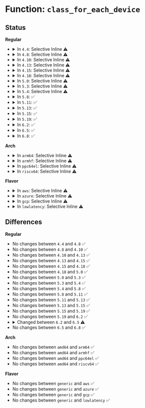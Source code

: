 # Function: <code>class_for_each_device</code>

## Status
<b>Regular</b>
<ul>
<li>
<details>
<summary>In <code>4.4</code>: Selective Inline ⚠️</summary>

```c
int class_for_each_device(struct class *class, struct device *start, void *data, int (*fn)(struct device *, void *));
```

**Collision:** Unique Global

**Inline:** Selective

**Transformation:** False

**Instances:**

```
In drivers/base/class.c (ffffffff8154d0d0)
Location: drivers/base/class.c:365
Inline: True
Direct callers:
  - drivers/regulator/core.c:regulator_suspend_prepare
  - drivers/regulator/core.c:regulator_suspend_finish
  - drivers/regulator/core.c:regulator_init_complete
  - drivers/regulator/core.c:regulator_summary_show
  - drivers/regulator/core.c:regulator_summary_show_subtree
  - drivers/base/devcoredump.c:disabled_store
  - drivers/base/devcoredump.c:devcoredump_exit
  - drivers/power/power_supply_core.c:power_supply_am_i_supplied
  - drivers/power/power_supply_core.c:power_supply_is_system_supplied
  - drivers/power/power_supply_core.c:power_supply_changed_work
```
**Symbols:**

```
ffffffff8154d0d0-ffffffff8154d1bb: class_for_each_device (STB_GLOBAL)
```
</details>
</li>
<li>
<details>
<summary>In <code>4.8</code>: Selective Inline ⚠️</summary>

```c
int class_for_each_device(struct class *class, struct device *start, void *data, int (*fn)(struct device *, void *));
```

**Collision:** Unique Global

**Inline:** Selective

**Transformation:** False

**Instances:**

```
In drivers/base/class.c (ffffffff8159eec0)
Location: drivers/base/class.c:365
Inline: True
Direct callers:
  - drivers/regulator/core.c:regulator_init_complete
  - drivers/regulator/core.c:regulator_summary_show
  - drivers/regulator/core.c:regulator_summary_show_subtree
  - drivers/regulator/core.c:regulator_suspend_finish
  - drivers/regulator/core.c:regulator_suspend_prepare
  - drivers/base/devcoredump.c:devcoredump_exit
  - drivers/base/devcoredump.c:disabled_store
  - drivers/power/power_supply_core.c:power_supply_is_system_supplied
  - drivers/power/power_supply_core.c:power_supply_am_i_supplied
  - drivers/power/power_supply_core.c:power_supply_changed_work
```
**Symbols:**

```
ffffffff8159eec0-ffffffff8159efab: class_for_each_device (STB_GLOBAL)
```
</details>
</li>
<li>
<details>
<summary>In <code>4.10</code>: Selective Inline ⚠️</summary>

```c
int class_for_each_device(struct class *class, struct device *start, void *data, int (*fn)(struct device *, void *));
```

**Collision:** Unique Global

**Inline:** Selective

**Transformation:** False

**Instances:**

```
In drivers/base/class.c (ffffffff815cd480)
Location: drivers/base/class.c:380
Inline: True
Direct callers:
  - drivers/regulator/core.c:regulator_init_complete
  - drivers/regulator/core.c:regulator_summary_show
  - drivers/regulator/core.c:regulator_summary_show_subtree
  - drivers/regulator/core.c:regulator_suspend_finish
  - drivers/regulator/core.c:regulator_suspend_prepare
  - drivers/base/devcoredump.c:devcoredump_exit
  - drivers/base/devcoredump.c:disabled_store
  - drivers/power/supply/power_supply_core.c:power_supply_is_system_supplied
  - drivers/power/supply/power_supply_core.c:power_supply_am_i_supplied
  - drivers/power/supply/power_supply_core.c:power_supply_changed_work
```
**Symbols:**

```
ffffffff815cd480-ffffffff815cd56b: class_for_each_device (STB_GLOBAL)
```
</details>
</li>
<li>
<details>
<summary>In <code>4.13</code>: Selective Inline ⚠️</summary>

```c
int class_for_each_device(struct class *class, struct device *start, void *data, int (*fn)(struct device *, void *));
```

**Collision:** Unique Global

**Inline:** Selective

**Transformation:** False

**Instances:**

```
In drivers/base/class.c (ffffffff815e1f80)
Location: drivers/base/class.c:347
Inline: True
Direct callers:
  - drivers/regulator/core.c:regulator_init_complete
  - drivers/regulator/core.c:regulator_init_complete
  - drivers/regulator/core.c:regulator_summary_show
  - drivers/regulator/core.c:regulator_summary_show_subtree
  - drivers/regulator/core.c:regulator_suspend_finish
  - drivers/regulator/core.c:regulator_suspend_prepare
  - drivers/base/devcoredump.c:devcoredump_exit
  - drivers/base/devcoredump.c:disabled_store
  - drivers/power/supply/power_supply_core.c:power_supply_is_system_supplied
  - drivers/power/supply/power_supply_core.c:power_supply_am_i_supplied
  - drivers/power/supply/power_supply_core.c:power_supply_changed_work
```
**Symbols:**

```
ffffffff815e1f80-ffffffff815e206a: class_for_each_device (STB_GLOBAL)
```
</details>
</li>
<li>
<details>
<summary>In <code>4.15</code>: Selective Inline ⚠️</summary>

```c
int class_for_each_device(struct class *class, struct device *start, void *data, int (*fn)(struct device *, void *));
```

**Collision:** Unique Global

**Inline:** Selective

**Transformation:** False

**Instances:**

```
In drivers/base/class.c (ffffffff816490f0)
Location: drivers/base/class.c:347
Inline: True
Direct callers:
  - drivers/regulator/core.c:regulator_init_complete
  - drivers/regulator/core.c:regulator_init_complete
  - drivers/regulator/core.c:regulator_summary_show
  - drivers/regulator/core.c:regulator_summary_show_subtree
  - drivers/regulator/core.c:regulator_suspend_finish
  - drivers/regulator/core.c:regulator_suspend_prepare
  - drivers/base/devcoredump.c:devcoredump_exit
  - drivers/base/devcoredump.c:disabled_store
  - drivers/power/supply/power_supply_core.c:power_supply_set_input_current_limit_from_supplier
  - drivers/power/supply/power_supply_core.c:power_supply_is_system_supplied
  - drivers/power/supply/power_supply_core.c:power_supply_am_i_supplied
  - drivers/power/supply/power_supply_core.c:power_supply_changed_work
```
**Symbols:**

```
ffffffff816490f0-ffffffff816491dc: class_for_each_device (STB_GLOBAL)
```
</details>
</li>
<li>
<details>
<summary>In <code>4.18</code>: Selective Inline ⚠️</summary>

```c
int class_for_each_device(struct class *class, struct device *start, void *data, int (*fn)(struct device *, void *));
```

**Collision:** Unique Global

**Inline:** Selective

**Transformation:** False

**Instances:**

```
In drivers/base/class.c (ffffffff816846b0)
Location: drivers/base/class.c:345
Inline: True
Direct callers:
  - drivers/regulator/core.c:regulator_init_complete
  - drivers/regulator/core.c:regulator_init_complete
  - drivers/regulator/core.c:regulator_init_complete
  - drivers/regulator/core.c:regulator_summary_show
  - drivers/regulator/core.c:regulator_summary_show_subtree
  - drivers/regulator/core.c:regulator_resume_early
  - drivers/regulator/core.c:regulator_suspend_late
  - drivers/base/devcoredump.c:devcoredump_exit
  - drivers/base/devcoredump.c:disabled_store
  - drivers/power/supply/power_supply_core.c:power_supply_set_input_current_limit_from_supplier
  - drivers/power/supply/power_supply_core.c:power_supply_is_system_supplied
  - drivers/power/supply/power_supply_core.c:power_supply_am_i_supplied
  - drivers/power/supply/power_supply_core.c:power_supply_changed_work
```
**Symbols:**

```
ffffffff816846b0-ffffffff81684793: class_for_each_device (STB_GLOBAL)
```
</details>
</li>
<li>
<details>
<summary>In <code>5.0</code>: Selective Inline ⚠️</summary>

```c
int class_for_each_device(struct class *class, struct device *start, void *data, int (*fn)(struct device *, void *));
```

**Collision:** Unique Global

**Inline:** Selective

**Transformation:** False

**Instances:**

```
In drivers/base/class.c (ffffffff816a4370)
Location: drivers/base/class.c:345
Inline: True
Direct callers:
  - drivers/regulator/core.c:regulator_init_complete
  - drivers/regulator/core.c:regulator_init_complete
  - drivers/regulator/core.c:regulator_summary_show
  - drivers/regulator/core.c:regulator_summary_show
  - drivers/regulator/core.c:regulator_summary_show
  - drivers/regulator/core.c:regulator_summary_show
  - drivers/regulator/core.c:regulator_summary_show_subtree
  - drivers/regulator/core.c:regulator_register
  - drivers/base/devcoredump.c:devcoredump_exit
  - drivers/base/devcoredump.c:disabled_store
  - drivers/power/supply/power_supply_core.c:power_supply_set_input_current_limit_from_supplier
  - drivers/power/supply/power_supply_core.c:power_supply_is_system_supplied
  - drivers/power/supply/power_supply_core.c:power_supply_am_i_supplied
  - drivers/power/supply/power_supply_core.c:power_supply_changed_work
```
**Symbols:**

```
ffffffff816a4370-ffffffff816a4451: class_for_each_device (STB_GLOBAL)
```
</details>
</li>
<li>
<details>
<summary>In <code>5.3</code>: Selective Inline ⚠️</summary>

```c
int class_for_each_device(struct class *class, struct device *start, void *data, int (*fn)(struct device *, void *));
```

**Collision:** Unique Global

**Inline:** Selective

**Transformation:** False

**Instances:**

```
In drivers/base/class.c (ffffffff816dd280)
Location: drivers/base/class.c:351
Inline: True
Direct callers:
  - drivers/regulator/core.c:regulator_init_complete
  - drivers/regulator/core.c:regulator_init_complete
  - drivers/regulator/core.c:regulator_summary_show
  - drivers/regulator/core.c:regulator_summary_show
  - drivers/regulator/core.c:regulator_summary_show
  - drivers/regulator/core.c:regulator_summary_show
  - drivers/regulator/core.c:regulator_summary_show_subtree
  - drivers/regulator/core.c:regulator_register
  - drivers/base/devcoredump.c:devcoredump_exit
  - drivers/base/devcoredump.c:disabled_store
  - drivers/power/supply/power_supply_core.c:power_supply_set_input_current_limit_from_supplier
  - drivers/power/supply/power_supply_core.c:power_supply_is_system_supplied
  - drivers/power/supply/power_supply_core.c:power_supply_am_i_supplied
  - drivers/power/supply/power_supply_core.c:power_supply_changed_work
```
**Symbols:**

```
ffffffff816dd280-ffffffff816dd368: class_for_each_device (STB_GLOBAL)
```
</details>
</li>
<li>
<details>
<summary>In <code>5.4</code>: Selective Inline ⚠️</summary>

```c
int class_for_each_device(struct class *class, struct device *start, void *data, int (*fn)(struct device *, void *));
```

**Collision:** Unique Global

**Inline:** Selective

**Transformation:** False

**Instances:**

```
In drivers/base/class.c (ffffffff81701330)
Location: drivers/base/class.c:351
Inline: True
Direct callers:
  - drivers/regulator/core.c:regulator_init_complete_work_function
  - drivers/regulator/core.c:regulator_init_complete_work_function
  - drivers/regulator/core.c:regulator_summary_show
  - drivers/regulator/core.c:regulator_summary_show
  - drivers/regulator/core.c:regulator_summary_show
  - drivers/regulator/core.c:regulator_summary_show
  - drivers/regulator/core.c:regulator_summary_show_subtree
  - drivers/regulator/core.c:regulator_register
  - drivers/base/devcoredump.c:devcoredump_exit
  - drivers/base/devcoredump.c:disabled_store
  - drivers/power/supply/power_supply_core.c:power_supply_set_input_current_limit_from_supplier
  - drivers/power/supply/power_supply_core.c:power_supply_is_system_supplied
  - drivers/power/supply/power_supply_core.c:power_supply_am_i_supplied
  - drivers/power/supply/power_supply_core.c:power_supply_changed_work
```
**Symbols:**

```
ffffffff81701330-ffffffff81701418: class_for_each_device (STB_GLOBAL)
```
</details>
</li>
<li>
<details>
<summary>In <code>5.8</code>: ✅</summary>

```c
int class_for_each_device(struct class *class, struct device *start, void *data, int (*fn)(struct device *, void *));
```

**Collision:** Unique Global

**Inline:** No

**Transformation:** False

**Instances:**

```
In drivers/base/class.c (ffffffff817bb2e0)
Location: drivers/base/class.c:352
Inline: False
Direct callers:
  - drivers/regulator/core.c:regulator_init_complete_work_function
  - drivers/regulator/core.c:regulator_init_complete_work_function
  - drivers/regulator/core.c:regulator_summary_show
  - drivers/regulator/core.c:regulator_summary_show
  - drivers/regulator/core.c:regulator_summary_lock
  - drivers/regulator/core.c:regulator_summary_lock
  - drivers/regulator/core.c:regulator_register
  - drivers/base/devcoredump.c:devcoredump_exit
  - drivers/base/devcoredump.c:disabled_store
  - drivers/power/supply/power_supply_core.c:power_supply_set_input_current_limit_from_supplier
  - drivers/power/supply/power_supply_core.c:power_supply_is_system_supplied
  - drivers/power/supply/power_supply_core.c:power_supply_am_i_supplied
  - drivers/power/supply/power_supply_core.c:power_supply_changed_work
```
**Symbols:**

```
ffffffff817bb2e0-ffffffff817bb3d3: class_for_each_device (STB_GLOBAL)
```
</details>
</li>
<li>
<details>
<summary>In <code>5.11</code>: ✅</summary>

```c
int class_for_each_device(struct class *class, struct device *start, void *data, int (*fn)(struct device *, void *));
```

**Collision:** Unique Global

**Inline:** No

**Transformation:** False

**Instances:**

```
In drivers/base/class.c (ffffffff817cfed0)
Location: drivers/base/class.c:352
Inline: False
Direct callers:
  - drivers/regulator/core.c:regulator_init_complete_work_function
  - drivers/regulator/core.c:regulator_init_complete_work_function
  - drivers/regulator/core.c:regulator_summary_show
  - drivers/regulator/core.c:regulator_summary_show
  - drivers/regulator/core.c:regulator_summary_lock
  - drivers/regulator/core.c:regulator_summary_lock
  - drivers/regulator/core.c:regulator_register
  - drivers/base/devcoredump.c:devcoredump_exit
  - drivers/base/devcoredump.c:disabled_store
  - drivers/power/supply/power_supply_core.c:power_supply_set_input_current_limit_from_supplier
  - drivers/power/supply/power_supply_core.c:power_supply_is_system_supplied
  - drivers/power/supply/power_supply_core.c:power_supply_am_i_supplied
  - drivers/power/supply/power_supply_core.c:power_supply_changed_work
```
**Symbols:**

```
ffffffff817cfed0-ffffffff817cffc3: class_for_each_device (STB_GLOBAL)
```
</details>
</li>
<li>
<details>
<summary>In <code>5.13</code>: ✅</summary>

```c
int class_for_each_device(struct class *class, struct device *start, void *data, int (*fn)(struct device *, void *));
```

**Collision:** Unique Global

**Inline:** No

**Transformation:** False

**Instances:**

```
In drivers/base/class.c (ffffffff817b38e0)
Location: drivers/base/class.c:352
Inline: False
Direct callers:
  - drivers/regulator/core.c:regulator_init_complete_work_function
  - drivers/regulator/core.c:regulator_init_complete_work_function
  - drivers/regulator/core.c:regulator_summary_show
  - drivers/regulator/core.c:regulator_summary_show
  - drivers/regulator/core.c:regulator_summary_show
  - drivers/regulator/core.c:regulator_summary_show
  - drivers/regulator/core.c:regulator_register
  - drivers/base/core.c:fw_devlink_drivers_done
  - drivers/base/devcoredump.c:devcoredump_exit
  - drivers/base/devcoredump.c:disabled_store
  - drivers/power/supply/power_supply_core.c:power_supply_set_input_current_limit_from_supplier
  - drivers/power/supply/power_supply_core.c:power_supply_is_system_supplied
  - drivers/power/supply/power_supply_core.c:power_supply_am_i_supplied
  - drivers/power/supply/power_supply_core.c:power_supply_changed_work
```
**Symbols:**

```
ffffffff817b38e0-ffffffff817b39e0: class_for_each_device (STB_GLOBAL)
```
</details>
</li>
<li>
<details>
<summary>In <code>5.15</code>: ✅</summary>

```c
int class_for_each_device(struct class *class, struct device *start, void *data, int (*fn)(struct device *, void *));
```

**Collision:** Unique Global

**Inline:** No

**Transformation:** False

**Instances:**

```
In drivers/base/class.c (ffffffff8183cdc0)
Location: drivers/base/class.c:352
Inline: False
Direct callers:
  - drivers/regulator/core.c:regulator_init_complete_work_function
  - drivers/regulator/core.c:regulator_init_complete_work_function
  - drivers/regulator/core.c:regulator_summary_show
  - drivers/regulator/core.c:regulator_summary_show
  - drivers/regulator/core.c:regulator_summary_show
  - drivers/regulator/core.c:regulator_summary_show
  - drivers/regulator/core.c:regulator_register
  - drivers/base/core.c:fw_devlink_drivers_done
  - drivers/base/devcoredump.c:devcoredump_exit
  - drivers/base/devcoredump.c:disabled_store
  - drivers/power/supply/power_supply_core.c:power_supply_set_input_current_limit_from_supplier
  - drivers/power/supply/power_supply_core.c:power_supply_is_system_supplied
  - drivers/power/supply/power_supply_core.c:power_supply_am_i_supplied
  - drivers/power/supply/power_supply_core.c:power_supply_changed_work
```
**Symbols:**

```
ffffffff8183cdc0-ffffffff8183cec0: class_for_each_device (STB_GLOBAL)
```
</details>
</li>
<li>
<details>
<summary>In <code>5.19</code>: ✅</summary>

```c
int class_for_each_device(struct class *class, struct device *start, void *data, int (*fn)(struct device *, void *));
```

**Collision:** Unique Global

**Inline:** No

**Transformation:** False

**Instances:**

```
In drivers/base/class.c (ffffffff8197f950)
Location: drivers/base/class.c:352
Inline: False
Direct callers:
  - drivers/regulator/core.c:regulator_init_complete_work_function
  - drivers/regulator/core.c:regulator_init_complete_work_function
  - drivers/regulator/core.c:regulator_summary_show
  - drivers/regulator/core.c:regulator_summary_show
  - drivers/regulator/core.c:regulator_summary_show
  - drivers/regulator/core.c:regulator_summary_show
  - drivers/regulator/core.c:regulator_summary_show_subtree
  - drivers/regulator/core.c:regulator_register
  - drivers/base/core.c:fw_devlink_drivers_done
  - drivers/base/devcoredump.c:devcoredump_exit
  - drivers/base/devcoredump.c:disabled_store
  - drivers/power/supply/power_supply_core.c:power_supply_get_property_from_supplier
  - drivers/power/supply/power_supply_core.c:power_supply_is_system_supplied
  - drivers/power/supply/power_supply_core.c:power_supply_am_i_supplied
  - drivers/power/supply/power_supply_core.c:power_supply_changed_work
```
**Symbols:**

```
ffffffff8197f950-ffffffff8197fa6e: class_for_each_device (STB_GLOBAL)
```
</details>
</li>
<li>
<details>
<summary>In <code>6.2</code>: ✅</summary>

```c
int class_for_each_device(struct class *class, struct device *start, void *data, int (*fn)(struct device *, void *));
```

**Collision:** Unique Global

**Inline:** No

**Transformation:** False

**Instances:**

```
In drivers/base/class.c (ffffffff81aed250)
Location: drivers/base/class.c:357
Inline: False
Direct callers:
  - drivers/regulator/core.c:regulator_init_complete_work_function
  - drivers/regulator/core.c:regulator_init_complete_work_function
  - drivers/regulator/core.c:regulator_summary_show
  - drivers/regulator/core.c:regulator_summary_show
  - drivers/regulator/core.c:regulator_summary_show
  - drivers/regulator/core.c:regulator_summary_show
  - drivers/regulator/core.c:regulator_summary_show_subtree
  - drivers/regulator/core.c:regulator_register
  - drivers/base/core.c:fw_devlink_drivers_done
  - drivers/base/devcoredump.c:devcoredump_exit
  - drivers/base/devcoredump.c:disabled_store
  - drivers/power/supply/power_supply_core.c:power_supply_get_property_from_supplier
  - drivers/power/supply/power_supply_core.c:power_supply_is_system_supplied
  - drivers/power/supply/power_supply_core.c:power_supply_am_i_supplied
  - drivers/power/supply/power_supply_core.c:power_supply_changed_work
```
**Symbols:**

```
ffffffff81aed250-ffffffff81aed36e: class_for_each_device (STB_GLOBAL)
```
</details>
</li>
<li>
<details>
<summary>In <code>6.5</code>: ✅</summary>

```c
int class_for_each_device(const struct class *class, const struct device *start, void *data, int (*fn)(struct device *, void *));
```

**Collision:** Unique Global

**Inline:** No

**Transformation:** False

**Instances:**

```
In drivers/base/class.c (ffffffff81b3b4a0)
Location: drivers/base/class.c:387
Inline: False
Direct callers:
  - drivers/regulator/core.c:regulator_init_complete_work_function
  - drivers/regulator/core.c:regulator_init_complete_work_function
  - drivers/regulator/core.c:regulator_summary_show
  - drivers/regulator/core.c:regulator_summary_show
  - drivers/regulator/core.c:regulator_summary_show
  - drivers/regulator/core.c:regulator_summary_show
  - drivers/regulator/core.c:regulator_summary_show_subtree
  - drivers/regulator/core.c:regulator_register
  - drivers/base/core.c:fw_devlink_probing_done
  - drivers/base/core.c:fw_devlink_drivers_done
  - drivers/base/devcoredump.c:devcoredump_exit
  - drivers/base/devcoredump.c:disabled_store
  - drivers/power/supply/power_supply_core.c:power_supply_get_property_from_supplier
  - drivers/power/supply/power_supply_core.c:power_supply_is_system_supplied
  - drivers/power/supply/power_supply_core.c:power_supply_am_i_supplied
  - drivers/power/supply/power_supply_core.c:power_supply_changed_work
```
**Symbols:**

```
ffffffff81b3b4a0-ffffffff81b3b619: class_for_each_device (STB_GLOBAL)
```
</details>
</li>
<li>
<details>
<summary>In <code>6.8</code>: ✅</summary>

```c
int class_for_each_device(const struct class *class, const struct device *start, void *data, int (*fn)(struct device *, void *));
```

**Collision:** Unique Global

**Inline:** No

**Transformation:** False

**Instances:**

```
In drivers/base/class.c (ffffffff81b92ff0)
Location: drivers/base/class.c:386
Inline: False
Direct callers:
  - drivers/regulator/core.c:regulator_summary_show
  - drivers/regulator/core.c:regulator_summary_show
  - drivers/regulator/core.c:regulator_summary_show
  - drivers/regulator/core.c:regulator_summary_show
  - drivers/regulator/core.c:regulator_summary_show_subtree
  - drivers/regulator/core.c:regulator_register
  - drivers/base/core.c:fw_devlink_probing_done
  - drivers/base/core.c:fw_devlink_drivers_done
  - drivers/base/devcoredump.c:devcoredump_exit
  - drivers/base/devcoredump.c:disabled_store
  - drivers/power/supply/power_supply_core.c:power_supply_get_property_from_supplier
  - drivers/power/supply/power_supply_core.c:power_supply_is_system_supplied
  - drivers/power/supply/power_supply_core.c:power_supply_am_i_supplied
  - drivers/power/supply/power_supply_core.c:power_supply_changed_work
```
**Symbols:**

```
ffffffff81b92ff0-ffffffff81b93169: class_for_each_device (STB_GLOBAL)
```
</details>
</li>
</ul>
<b>Arch</b>
<ul>
<li>
<details>
<summary>In <code>arm64</code>: Selective Inline ⚠️</summary>

```c
int class_for_each_device(struct class *class, struct device *start, void *data, int (*fn)(struct device *, void *));
```

**Collision:** Unique Global

**Inline:** Selective

**Transformation:** False

**Instances:**

```
In drivers/base/class.c (ffff8000108ecbc0)
Location: drivers/base/class.c:351
Inline: True
Direct callers:
  - drivers/regulator/core.c:regulator_init_complete_work_function
  - drivers/regulator/core.c:regulator_init_complete_work_function
  - drivers/regulator/core.c:regulator_summary_show
  - drivers/regulator/core.c:regulator_summary_show
  - drivers/regulator/core.c:regulator_summary_show
  - drivers/regulator/core.c:regulator_summary_show
  - drivers/regulator/core.c:regulator_summary_show_subtree
  - drivers/regulator/core.c:regulator_register
  - drivers/base/devcoredump.c:devcoredump_exit
  - drivers/base/devcoredump.c:disabled_store
  - drivers/power/supply/power_supply_core.c:power_supply_set_input_current_limit_from_supplier
  - drivers/power/supply/power_supply_core.c:power_supply_is_system_supplied
  - drivers/power/supply/power_supply_core.c:power_supply_am_i_supplied
  - drivers/power/supply/power_supply_core.c:power_supply_changed_work
```
**Symbols:**

```
ffff8000108ecbc0-ffff8000108eccb4: class_for_each_device (STB_GLOBAL)
```
</details>
</li>
<li>
<details>
<summary>In <code>armhf</code>: Selective Inline ⚠️</summary>

```c
int class_for_each_device(struct class *class, struct device *start, void *data, int (*fn)(struct device *, void *));
```

**Collision:** Unique Global

**Inline:** Selective

**Transformation:** False

**Instances:**

```
In drivers/base/class.c (c09daa34)
Location: drivers/base/class.c:351
Inline: True
Direct callers:
  - drivers/regulator/core.c:regulator_init_complete_work_function
  - drivers/regulator/core.c:regulator_init_complete_work_function
  - drivers/regulator/core.c:regulator_summary_show
  - drivers/regulator/core.c:regulator_summary_show
  - drivers/regulator/core.c:regulator_summary_show
  - drivers/regulator/core.c:regulator_summary_show
  - drivers/regulator/core.c:regulator_summary_show_subtree
  - drivers/regulator/core.c:regulator_register
  - drivers/base/devcoredump.c:devcoredump_exit
  - drivers/base/devcoredump.c:disabled_store
  - drivers/power/supply/power_supply_core.c:power_supply_set_input_current_limit_from_supplier
  - drivers/power/supply/power_supply_core.c:power_supply_is_system_supplied
  - drivers/power/supply/power_supply_core.c:power_supply_am_i_supplied
  - drivers/power/supply/power_supply_core.c:power_supply_changed_work
```
**Symbols:**

```
c09daa34-c09dab34: class_for_each_device (STB_GLOBAL)
```
</details>
</li>
<li>
<details>
<summary>In <code>ppc64el</code>: Selective Inline ⚠️</summary>

```c
int class_for_each_device(struct class *class, struct device *start, void *data, int (*fn)(struct device *, void *));
```

**Collision:** Unique Global

**Inline:** Selective

**Transformation:** False

**Instances:**

```
In drivers/base/class.c (c0000000009846a0)
Location: drivers/base/class.c:351
Inline: True
Direct callers:
  - drivers/regulator/core.c:regulator_init_complete_work_function
  - drivers/regulator/core.c:regulator_init_complete_work_function
  - drivers/regulator/core.c:regulator_summary_show
  - drivers/regulator/core.c:regulator_summary_show
  - drivers/regulator/core.c:regulator_summary_show
  - drivers/regulator/core.c:regulator_summary_show
  - drivers/regulator/core.c:regulator_summary_show_subtree
  - drivers/regulator/core.c:regulator_register
  - drivers/base/devcoredump.c:devcoredump_exit
  - drivers/base/devcoredump.c:disabled_store
  - drivers/power/supply/power_supply_core.c:power_supply_set_input_current_limit_from_supplier
  - drivers/power/supply/power_supply_core.c:power_supply_is_system_supplied
  - drivers/power/supply/power_supply_core.c:power_supply_am_i_supplied
  - drivers/power/supply/power_supply_core.c:power_supply_changed_work
```
**Symbols:**

```
c0000000009846a0-c0000000009847f0: class_for_each_device (STB_GLOBAL)
```
</details>
</li>
<li>
<details>
<summary>In <code>riscv64</code>: Selective Inline ⚠️</summary>

```c
int class_for_each_device(struct class *class, struct device *start, void *data, int (*fn)(struct device *, void *));
```

**Collision:** Unique Global

**Inline:** Selective

**Transformation:** False

**Instances:**

```
In drivers/base/class.c (ffffffe00057fe30)
Location: drivers/base/class.c:351
Inline: True
Direct callers:
  - drivers/regulator/core.c:regulator_init_complete_work_function
  - drivers/regulator/core.c:regulator_init_complete_work_function
  - drivers/regulator/core.c:regulator_summary_show
  - drivers/regulator/core.c:regulator_summary_show
  - drivers/regulator/core.c:regulator_summary_show
  - drivers/regulator/core.c:regulator_summary_show
  - drivers/regulator/core.c:regulator_summary_show_subtree
  - drivers/regulator/core.c:regulator_register
  - drivers/base/devcoredump.c:devcoredump_exit
  - drivers/base/devcoredump.c:disabled_store
  - drivers/power/supply/power_supply_core.c:power_supply_set_input_current_limit_from_supplier
  - drivers/power/supply/power_supply_core.c:power_supply_is_system_supplied
  - drivers/power/supply/power_supply_core.c:power_supply_am_i_supplied
  - drivers/power/supply/power_supply_core.c:power_supply_changed_work
```
**Symbols:**

```
ffffffe00057fe30-ffffffe00057fed8: class_for_each_device (STB_GLOBAL)
```
</details>
</li>
</ul>
<b>Flavor</b>
<ul>
<li>
<details>
<summary>In <code>aws</code>: Selective Inline ⚠️</summary>

```c
int class_for_each_device(struct class *class, struct device *start, void *data, int (*fn)(struct device *, void *));
```

**Collision:** Unique Global

**Inline:** Selective

**Transformation:** False

**Instances:**

```
In drivers/base/class.c (ffffffff816c6b20)
Location: drivers/base/class.c:351
Inline: True
Direct callers:
  - drivers/regulator/core.c:regulator_init_complete_work_function
  - drivers/regulator/core.c:regulator_init_complete_work_function
  - drivers/regulator/core.c:regulator_summary_show
  - drivers/regulator/core.c:regulator_summary_show
  - drivers/regulator/core.c:regulator_summary_show
  - drivers/regulator/core.c:regulator_summary_show
  - drivers/regulator/core.c:regulator_summary_show_subtree
  - drivers/regulator/core.c:regulator_register
  - drivers/base/devcoredump.c:devcoredump_exit
  - drivers/base/devcoredump.c:disabled_store
  - drivers/power/supply/power_supply_core.c:power_supply_set_input_current_limit_from_supplier
  - drivers/power/supply/power_supply_core.c:power_supply_is_system_supplied
  - drivers/power/supply/power_supply_core.c:power_supply_am_i_supplied
  - drivers/power/supply/power_supply_core.c:power_supply_changed_work
```
**Symbols:**

```
ffffffff816c6b20-ffffffff816c6c08: class_for_each_device (STB_GLOBAL)
```
</details>
</li>
<li>
<details>
<summary>In <code>azure</code>: Selective Inline ⚠️</summary>

```c
int class_for_each_device(struct class *class, struct device *start, void *data, int (*fn)(struct device *, void *));
```

**Collision:** Unique Global

**Inline:** Selective

**Transformation:** False

**Instances:**

```
In drivers/base/class.c (ffffffff816a1d80)
Location: drivers/base/class.c:351
Inline: True
Direct callers:
  - drivers/regulator/core.c:regulator_init_complete_work_function
  - drivers/regulator/core.c:regulator_init_complete_work_function
  - drivers/regulator/core.c:regulator_summary_show
  - drivers/regulator/core.c:regulator_summary_show
  - drivers/regulator/core.c:regulator_summary_show
  - drivers/regulator/core.c:regulator_summary_show
  - drivers/regulator/core.c:regulator_summary_show_subtree
  - drivers/regulator/core.c:regulator_register
  - drivers/power/supply/power_supply_core.c:power_supply_set_input_current_limit_from_supplier
  - drivers/power/supply/power_supply_core.c:power_supply_is_system_supplied
  - drivers/power/supply/power_supply_core.c:power_supply_am_i_supplied
  - drivers/power/supply/power_supply_core.c:power_supply_changed_work
```
**Symbols:**

```
ffffffff816a1d80-ffffffff816a1e68: class_for_each_device (STB_GLOBAL)
```
</details>
</li>
<li>
<details>
<summary>In <code>gcp</code>: Selective Inline ⚠️</summary>

```c
int class_for_each_device(struct class *class, struct device *start, void *data, int (*fn)(struct device *, void *));
```

**Collision:** Unique Global

**Inline:** Selective

**Transformation:** False

**Instances:**

```
In drivers/base/class.c (ffffffff816f4ff0)
Location: drivers/base/class.c:351
Inline: True
Direct callers:
  - drivers/regulator/core.c:regulator_init_complete_work_function
  - drivers/regulator/core.c:regulator_init_complete_work_function
  - drivers/regulator/core.c:regulator_summary_show
  - drivers/regulator/core.c:regulator_summary_show
  - drivers/regulator/core.c:regulator_summary_show
  - drivers/regulator/core.c:regulator_summary_show
  - drivers/regulator/core.c:regulator_summary_show_subtree
  - drivers/regulator/core.c:regulator_register
  - drivers/base/devcoredump.c:devcoredump_exit
  - drivers/base/devcoredump.c:disabled_store
  - drivers/power/supply/power_supply_core.c:power_supply_set_input_current_limit_from_supplier
  - drivers/power/supply/power_supply_core.c:power_supply_is_system_supplied
  - drivers/power/supply/power_supply_core.c:power_supply_am_i_supplied
  - drivers/power/supply/power_supply_core.c:power_supply_changed_work
```
**Symbols:**

```
ffffffff816f4ff0-ffffffff816f50d8: class_for_each_device (STB_GLOBAL)
```
</details>
</li>
<li>
<details>
<summary>In <code>lowlatency</code>: Selective Inline ⚠️</summary>

```c
int class_for_each_device(struct class *class, struct device *start, void *data, int (*fn)(struct device *, void *));
```

**Collision:** Unique Global

**Inline:** Selective

**Transformation:** False

**Instances:**

```
In drivers/base/class.c (ffffffff8170f880)
Location: drivers/base/class.c:351
Inline: True
Direct callers:
  - drivers/regulator/core.c:regulator_init_complete_work_function
  - drivers/regulator/core.c:regulator_init_complete_work_function
  - drivers/regulator/core.c:regulator_summary_show
  - drivers/regulator/core.c:regulator_summary_show
  - drivers/regulator/core.c:regulator_summary_show
  - drivers/regulator/core.c:regulator_summary_show
  - drivers/regulator/core.c:regulator_summary_show_subtree
  - drivers/regulator/core.c:regulator_register
  - drivers/base/devcoredump.c:devcoredump_exit
  - drivers/base/devcoredump.c:disabled_store
  - drivers/power/supply/power_supply_core.c:power_supply_set_input_current_limit_from_supplier
  - drivers/power/supply/power_supply_core.c:power_supply_is_system_supplied
  - drivers/power/supply/power_supply_core.c:power_supply_am_i_supplied
  - drivers/power/supply/power_supply_core.c:power_supply_changed_work
```
**Symbols:**

```
ffffffff8170f880-ffffffff8170f968: class_for_each_device (STB_GLOBAL)
```
</details>
</li>
</ul>

## Differences
<b>Regular</b>
<ul>
<li>
No changes between <code>4.4</code> and <code>4.8</code> ✅
</li>
<li>
No changes between <code>4.8</code> and <code>4.10</code> ✅
</li>
<li>
No changes between <code>4.10</code> and <code>4.13</code> ✅
</li>
<li>
No changes between <code>4.13</code> and <code>4.15</code> ✅
</li>
<li>
No changes between <code>4.15</code> and <code>4.18</code> ✅
</li>
<li>
No changes between <code>4.18</code> and <code>5.0</code> ✅
</li>
<li>
No changes between <code>5.0</code> and <code>5.3</code> ✅
</li>
<li>
No changes between <code>5.3</code> and <code>5.4</code> ✅
</li>
<li>
No changes between <code>5.4</code> and <code>5.8</code> ✅
</li>
<li>
No changes between <code>5.8</code> and <code>5.11</code> ✅
</li>
<li>
No changes between <code>5.11</code> and <code>5.13</code> ✅
</li>
<li>
No changes between <code>5.13</code> and <code>5.15</code> ✅
</li>
<li>
No changes between <code>5.15</code> and <code>5.19</code> ✅
</li>
<li>
No changes between <code>5.19</code> and <code>6.2</code> ✅
</li>
<li>
<details>
<summary>Changed between <code>6.2</code> and <code>6.5</code> ⚠️</summary>
<ul>
<li>
<b>Param type changed. </b>
<code>struct class *class</code> ➡️ <code>const struct class *class</code>
</li>
<li>
<b>Param type changed. </b>
<code>struct device *start</code> ➡️ <code>const struct device *start</code>
</li>
</ul>
</details>
</li>
<li>
No changes between <code>6.5</code> and <code>6.8</code> ✅
</li>
</ul>
<b>Arch</b>
<ul>
<li>
No changes between <code>amd64</code> and <code>arm64</code> ✅
</li>
<li>
No changes between <code>amd64</code> and <code>armhf</code> ✅
</li>
<li>
No changes between <code>amd64</code> and <code>ppc64el</code> ✅
</li>
<li>
No changes between <code>amd64</code> and <code>riscv64</code> ✅
</li>
</ul>
<b>Flavor</b>
<ul>
<li>
No changes between <code>generic</code> and <code>aws</code> ✅
</li>
<li>
No changes between <code>generic</code> and <code>azure</code> ✅
</li>
<li>
No changes between <code>generic</code> and <code>gcp</code> ✅
</li>
<li>
No changes between <code>generic</code> and <code>lowlatency</code> ✅
</li>
</ul>
